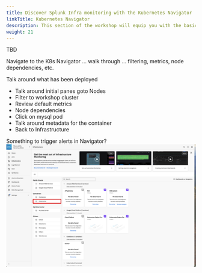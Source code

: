 ```yaml
---
title: Discover Splunk Infra monitoring with the Kubernetes Navigator
linkTitle: Kubernetes Navigator
description: This section of the workshop will equip you with the basic understanding of monitoring Kubernetes in the Splunk Observability suite  using the Kubernetes Navigator 
weight: 21
---
```


TBD

Navigate to the K8s Navigator ... walk through ... filtering, metrics, node dependencies, etc.

Talk around what has been deployed

* Talk around initial panes goto Nodes
* Filter to workshop cluster
* Review default metrics
* Node dependencies
* Click on mysql pod
* Talk around metadata for the container
* Back to Infrastructure

Something to trigger alerts in Navigator?
![Kubernetes](../images/im-kubernetes.png)
